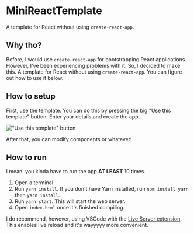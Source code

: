 # MiniReactTemplate 
A template for React without using `create-react-app`.

## Why tho?
Before, I would use `create-react-app` for bootstrapping React applications. However, I've been experiencing problems with it. So, I decided to make this. A template for React without using `create-react-app`. You can figure out how to use it below.

## How to setup
First, use the template. You can do this by pressing the big "Use this template" button. Enter your details and create the app.

!["Use this template" button](https://user-images.githubusercontent.com/76978184/145686244-f45017d5-5f6e-427f-8eac-1e3bafe03bcb.png)

After that, you can modify components or whatever!

## How to run
I mean, you kinda have to run the app **AT LEAST** 10 times.

1. Open a terminal
2. Run `yarn install`. If you don't have Yarn installed, run `npm install yarn` then `yarn install`.
3. Run `yarn start`. This will start the web server.
4. Open `index.html` once it's finished compiling.

I do recommend, however, using VSCode with the [Live Server extension](https://marketplace.visualstudio.com/items?itemName=ritwickdey.LiveServer). This enables live reload and it's wayyyyy more convenient.
